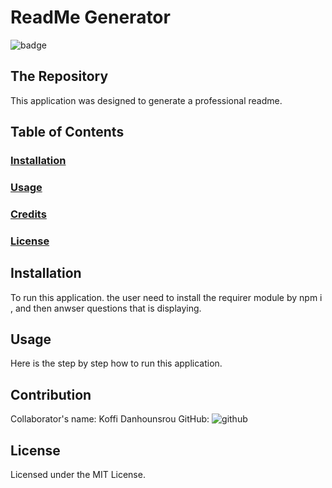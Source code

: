 
  # ReadMe Generator
  ![badge](https://img.shields.io/badge/License-MIT-brightgreen)<br />
 ## The Repository
 This application was designed to generate a professional readme.
 
   ## Table of Contents
   ### [Installation](#installation)
   ### [Usage](#usage)
   ### [Credits](#credits)
   ### [License](#license)
 
 ## Installation
 To run this application. the user need to install the requirer module by npm i , and then anwser questions that is displaying.
 ## Usage
 Here is the step by step how to run this application.
 ## Contribution
 Collaborator's name: Koffi Danhounsrou
 GitHub: ![github](https://github.com/koffi.danh)

 ## License
 Licensed under the MIT License.
  
